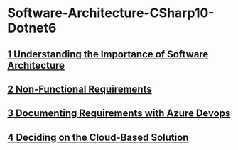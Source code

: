 # Software-Architecture-CSharp10-Dotnet6

## [1 Understanding the Importance of Software Architecture](/ch01/README.md)
## [2 Non-Functional Requirements](/ch02/README.md)

## [3 Documenting Requirements with Azure Devops](/ch03/README.md)

## [4 Deciding on the Cloud-Based Solution](/ch04/README.md)
